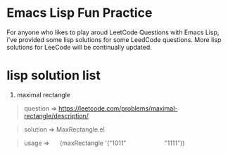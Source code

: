 # Emacs Lisp Fun Practice
For anyone who likes to play aroud LeetCode Questions with Emacs Lisp,
i've provided some lisp solutions for some LeedCode questions.
More lisp solutions for LeeCode will be continually updated.

# lisp solution list
1. maximal rectangle
> question => https://leetcode.com/problems/maximal-rectangle/description/

> solution => MaxRectangle.el

> usage =>  
   (maxRectangle '("1011"  
                   "1111"))
